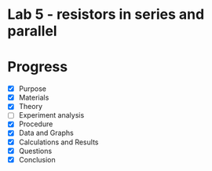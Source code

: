 # Lab 5 - resistors in series and parallel


# Progress
- [x] Purpose
- [x] Materials
- [x] Theory 
- [ ] Experiment analysis 
- [x] Procedure
- [x] Data and Graphs
- [x] Calculations and Results
- [x] Questions
- [x] Conclusion
